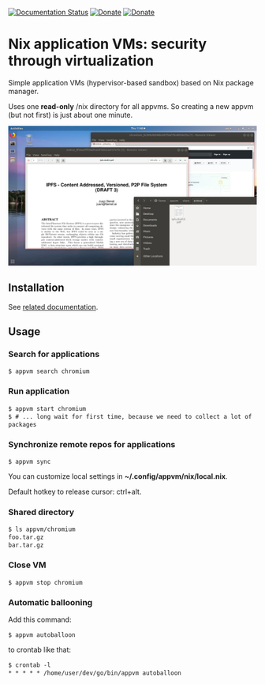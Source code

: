 [![Documentation Status](https://readthedocs.org/projects/appvm/badge/?version=latest)](https://appvm.readthedocs.io/en/latest/?badge=latest)
[![Donate](https://img.shields.io/badge/Donate-PayPal-green.svg)](https://www.paypal.com/cgi-bin/webscr?cmd=_s-xclick&hosted_button_id=R8W2UQPZ5X5JE&source=url)
[![Donate](https://img.shields.io/badge/Donate-BitCoin-green.svg)](https://blockchair.com/bitcoin/address/bc1q23fyuq7kmngrgqgp6yq9hk8a5q460f39m8nv87)

# Nix application VMs: security through virtualization

Simple application VMs (hypervisor-based sandbox) based on Nix package manager.

Uses one **read-only** /nix directory for all appvms. So creating a new appvm (but not first) is just about one minute.

![appvm screenshot](screenshots/2018-07-05.png)

## Installation

See [related documentation](https://appvm.readthedocs.io/en/latest/installation.html).

## Usage

### Search for applications

    $ appvm search chromium

### Run application

    $ appvm start chromium
    $ # ... long wait for first time, because we need to collect a lot of packages

### Synchronize remote repos for applications

    $ appvm sync

You can customize local settings in **~/.config/appvm/nix/local.nix**.

Default hotkey to release cursor: ctrl+alt.

### Shared directory

    $ ls appvm/chromium
    foo.tar.gz
    bar.tar.gz

### Close VM

    $ appvm stop chromium

### Automatic ballooning

Add this command:

    $ appvm autoballoon

to crontab like that:

    $ crontab -l
    * * * * * /home/user/dev/go/bin/appvm autoballoon
